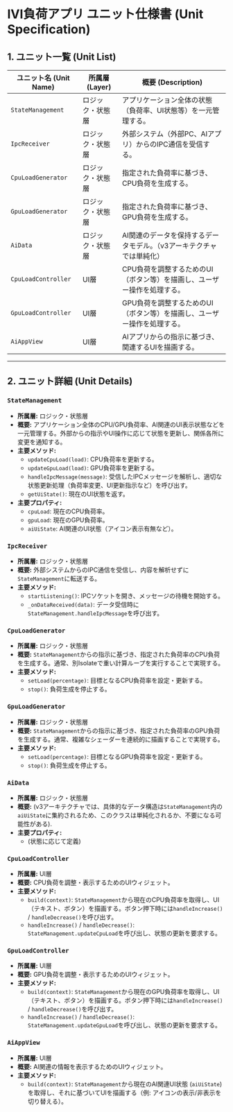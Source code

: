 # IVI負荷アプリ ユニット仕様書 (Unit Specification)

## 1. ユニット一覧 (Unit List)

| ユニット名 (Unit Name) | 所属層 (Layer) | 概要 (Description) |
|---|---|---|
| `StateManagement` | ロジック・状態層 | アプリケーション全体の状態（負荷率、UI状態等）を一元管理する。 |
| `IpcReceiver` | ロジック・状態層 | 外部システム（外部PC、AIアプリ）からのIPC通信を受信する。 |
| `CpuLoadGenerator` | ロジック・状態層 | 指定された負荷率に基づき、CPU負荷を生成する。 |
| `GpuLoadGenerator` | ロジック・状態層 | 指定された負荷率に基づき、GPU負荷を生成する。 |
| `AiData` | ロジック・状態層 | AI関連のデータを保持するデータモデル。（v3アーキテクチャでは単純化） |
| `CpuLoadController` | UI層 | CPU負荷を調整するためのUI（ボタン等）を描画し、ユーザー操作を処理する。 |
| `GpuLoadController` | UI層 | GPU負荷を調整するためのUI（ボタン等）を描画し、ユーザー操作を処理する。 |
| `AiAppView` | UI層 | AIアプリからの指示に基づき、関連するUIを描画する。 |

---

## 2. ユニット詳細 (Unit Details)

### `StateManagement`
- **所属層:** ロジック・状態層
- **概要:** アプリケーション全体のCPU/GPU負荷率、AI関連のUI表示状態などを一元管理する。外部からの指示やUI操作に応じて状態を更新し、関係各所に変更を通知する。
- **主要メソッド:**
  - `updateCpuLoad(load)`: CPU負荷率を更新する。
  - `updateGpuLoad(load)`: GPU負荷率を更新する。
  - `handleIpcMessage(message)`: 受信したIPCメッセージを解析し、適切な状態更新処理（負荷率変更、UI更新指示など）を呼び出す。
  - `getUiState()`: 現在のUI状態を返す。
- **主要プロパティ:**
  - `cpuLoad`: 現在のCPU負荷率。
  - `gpuLoad`: 現在のGPU負荷率。
  - `aiUiState`: AI関連のUI状態（アイコン表示有無など）。

### `IpcReceiver`
- **所属層:** ロジック・状態層
- **概要:** 外部システムからのIPC通信を受信し、内容を解析せずに`StateManagement`に転送する。
- **主要メソッド:**
  - `startListening()`: IPCソケットを開き、メッセージの待機を開始する。
  - `_onDataReceived(data)`: データ受信時に`StateManagement.handleIpcMessage`を呼び出す。

### `CpuLoadGenerator`
- **所属層:** ロジック・状態層
- **概要:** `StateManagement`からの指示に基づき、指定された負荷率のCPU負荷を生成する。通常、別Isolateで重い計算ループを実行することで実現する。
- **主要メソッド:**
  - `setLoad(percentage)`: 目標となるCPU負荷率を設定・更新する。
  - `stop()`: 負荷生成を停止する。

### `GpuLoadGenerator`
- **所属層:** ロジック・状態層
- **概要:** `StateManagement`からの指示に基づき、指定された負荷率のGPU負荷を生成する。通常、複雑なシェーダーを連続的に描画することで実現する。
- **主要メソッド:**
  - `setLoad(percentage)`: 目標となるGPU負荷率を設定・更新する。
  - `stop()`: 負荷生成を停止する。

### `AiData`
- **所属層:** ロジック・状態層
- **概要:** (v3アーキテクチャでは、具体的なデータ構造は`StateManagement`内の`aiUiState`に集約されるため、このクラスは単純化されるか、不要になる可能性がある).
- **主要プロパティ:**
  - (状態に応じて定義)

### `CpuLoadController`
- **所属層:** UI層
- **概要:** CPU負荷を調整・表示するためのUIウィジェット。
- **主要メソッド:**
  - `build(context)`: `StateManagement`から現在のCPU負荷率を取得し、UI（テキスト、ボタン）を描画する。ボタン押下時には`handleIncrease()` / `handleDecrease()`を呼び出す。
  - `handleIncrease()` / `handleDecrease()`: `StateManagement.updateCpuLoad`を呼び出し、状態の更新を要求する。

### `GpuLoadController`
- **所属層:** UI層
- **概要:** GPU負荷を調整・表示するためのUIウィジェット。
- **主要メソッド:**
  - `build(context)`: `StateManagement`から現在のGPU負荷率を取得し、UI（テキスト、ボタン）を描画する。ボタン押下時には`handleIncrease()` / `handleDecrease()`を呼び出す。
  - `handleIncrease()` / `handleDecrease()`: `StateManagement.updateGpuLoad`を呼び出し、状態の更新を要求する。

### `AiAppView`
- **所属層:** UI層
- **概要:** AI関連の情報を表示するためのUIウィジェット。
- **主要メソッド:**
  - `build(context)`: `StateManagement`から現在のAI関連UI状態 (`aiUiState`) を取得し、それに基づいてUIを描画する（例: アイコンの表示/非表示を切り替える）。
